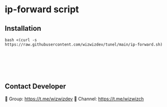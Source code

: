 # ip-forward script


## Installation

```
bash <(curl -s https://raw.githubusercontent.com/wizwizdev/tunel/main/ip-forward.sh)
```

<br>
<br>
<br>
<br>

## Contact Developer
💎 Group: https://t.me/wizwizdev
💎 Channel: https://t.me/wizwizch

<br>
